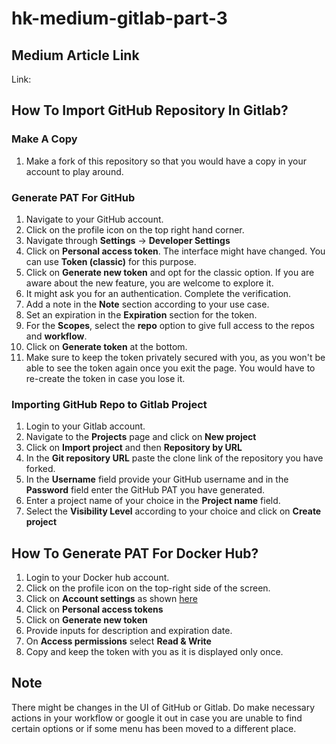 # hk-medium-gitlab-part-3

## Medium Article Link

Link: 

## How To Import GitHub Repository In Gitlab?

### Make A Copy

1. Make a fork of this repository so that you would have a copy in your account to play around.

### Generate PAT For GitHub

1. Navigate to your GitHub account.
2. Click on the profile icon on the top right hand corner.
3. Navigate through **Settings** -> **Developer Settings**
4. Click on **Personal access token**. The interface might have changed. You can use **Token (classic)** for this purpose.
5. Click on **Generate new token** and opt for the classic option. If you are aware about the new feature, you are welcome to explore it.
6. It might ask you for an authentication. Complete the verification.
7. Add a note in the **Note** section according to your use case.
8. Set an expiration in the **Expiration** section for the token.
9. For the **Scopes**, select the **repo** option to give full access to the repos and **workflow**.
10. Click on **Generate token** at the bottom.
11. Make sure to keep the token privately secured with you, as you won't be able to see the token again once you exit the page. You would have to re-create the token in case you lose it.

### Importing GitHub Repo to Gitlab Project

1. Login to your Gitlab account.
2. Navigate to the **Projects** page and click on **New project**
3. Click on **Import project** and then **Repository by URL**
4. In the **Git repository URL** paste the clone link of the repository you have forked.
5. In the **Username** field provide your GitHub username and in the **Password** field enter the GitHub PAT you have generated.
6. Enter a project name of your choice in the **Project name** field.
7. Select the **Visibility Level** according to your choice and click on **Create project**

## How To Generate PAT For Docker Hub?

1. Login to your Docker hub account.
2. Click on the profile icon on the top-right side of the screen.
3. Click on **Account settings** as shown [here](https://github.com/user-attachments/assets/1da8fc1f-d860-48a1-ad3f-f665c058d689)
4. Click on **Personal access tokens**
5. Click on **Generate new token**
6. Provide inputs for description and expiration date.
7. On **Access permissions** select **Read & Write**
8. Copy and keep the token with you as it is displayed only once.

## Note

There might be changes in the UI of GitHub or Gitlab. Do make necessary actions in your workflow or google it out in case you are unable to find certain options or if some menu has been moved to a different place.
